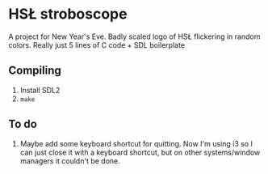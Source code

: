 # HSŁ stroboscope
A project for New Year's Eve. Badly scaled logo of HSŁ flickering in random colors. Really just 5 lines of C code + SDL boilerplate
## Compiling
1. Install SDL2
2. `make`
## To do
1. Maybe add some keyboard shortcut for quitting. Now I'm using i3 so I can just close it with a keyboard shortcut, but on other systems/window managers it couldn't be done.

